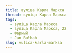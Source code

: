 ```yaml
---
title: вуліца Карла Маркса
thread: вуліца Карла Маркса
tags:
  - вуліца Карла Маркса
  - вуліца Карла Маркса, 22
  - Фарный
  - Jan Bułhak
slug: vulica-karla-marksa
---
```

